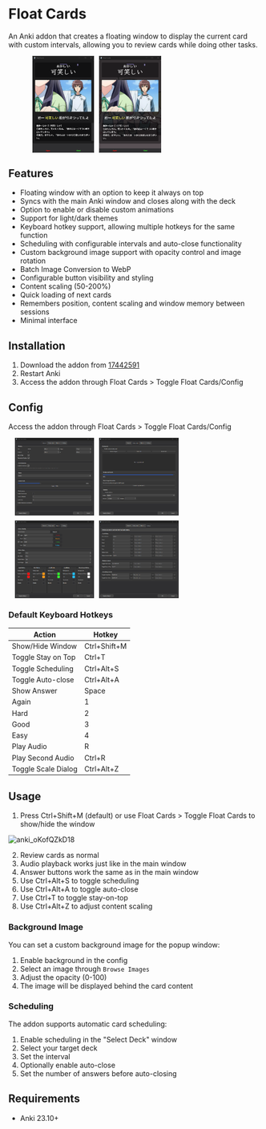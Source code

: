 # Float Cards

An Anki addon that creates a floating window to display the current card with custom intervals, allowing you to review cards while doing other tasks.

<div style="display: flex; flex-wrap: wrap; gap: 10px; justify-content: center; max-width: 70%;">
  <img src="https://raw.githubusercontent.com/BrenoAqua/Float-Cards/refs/heads/main/preview-images/Default.png" width="35%">
  <img src="https://raw.githubusercontent.com/BrenoAqua/Float-Cards/refs/heads/main/preview-images/Background%20Active.png" width="35%">
</div>

## Features

- Floating window with an option to keep it always on top
- Syncs with the main Anki window and closes along with the deck
- Option to enable or disable custom animations
- Support for light/dark themes
- Keyboard hotkey support, allowing multiple hotkeys for the same function
- Scheduling with configurable intervals and auto-close functionality
- Custom background image support with opacity control and image rotation
- Batch Image Conversion to WebP 
- Configurable button visibility and styling
- Content scaling (50-200%)
- Quick loading of next cards
- Remembers position, content scaling and window memory between sessions
- Minimal interface

## Installation

1. Download the addon from [17442591](https://ankiweb.net/shared/info/17442591)
2. Restart Anki
3. Access the addon through Float Cards > Toggle Float Cards/Config

## Config

Access the addon through Float Cards > Toggle Float Cards/Config

<div style="display: flex; flex-wrap: wrap; gap: 10px; justify-content: center; max-width: 70%;">
    <img src="https://raw.githubusercontent.com/BrenoAqua/Float-Cards/refs/heads/main/preview-images/config/General.png" width="45%">
    <img src="https://raw.githubusercontent.com/BrenoAqua/Float-Cards/refs/heads/main/preview-images/config/Background.png" width="45%">
    <img src="https://raw.githubusercontent.com/BrenoAqua/Float-Cards/refs/heads/main/preview-images/config/Buttons.png" width="45%">
    <img src="https://raw.githubusercontent.com/BrenoAqua/Float-Cards/refs/heads/main/preview-images/config/Hotkeys.png" width="45%">
</div>

### Default Keyboard Hotkeys

| Action | Hotkey |
|--------|----------|
| Show/Hide Window | Ctrl+Shift+M |
| Toggle Stay on Top | Ctrl+T |
| Toggle Scheduling | Ctrl+Alt+S |
| Toggle Auto-close | Ctrl+Alt+A |
| Show Answer | Space |
| Again | 1 |
| Hard | 2 |
| Good | 3 |
| Easy | 4 |
| Play Audio | R |
| Play Second Audio | Ctrl+R |
| Toggle Scale Dialog | Ctrl+Alt+Z |

## Usage

1. Press Ctrl+Shift+M (default) or use Float Cards > Toggle Float Cards to show/hide the window

![anki_oKofQZkD18](https://github.com/user-attachments/assets/392bd57e-4271-4ac0-96ba-808057ad6976)

2. Review cards as normal
3. Audio playback works just like in the main window
4. Answer buttons work the same as in the main window
5. Use Ctrl+Alt+S to toggle scheduling
6. Use Ctrl+Alt+A to toggle auto-close
7. Use Ctrl+T to toggle stay-on-top
8. Use Ctrl+Alt+Z to adjust content scaling

### Background Image

You can set a custom background image for the popup window:
1. Enable background in the config
2. Select an image through `Browse Images`
3. Adjust the opacity (0-100)
4. The image will be displayed behind the card content

### Scheduling

The addon supports automatic card scheduling:
1. Enable scheduling in the "Select Deck" window
2. Select your target deck
3. Set the interval
4. Optionally enable auto-close
5. Set the number of answers before auto-closing

## Requirements

- Anki 23.10+
